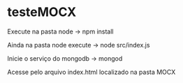 # testeMOCX

Execute na pasta node -> npm install

Ainda na pasta node execute -> node src/index.js

Inicie o serviço do mongodb -> mongod

Acesse pelo arquivo index.html localizado na pasta MOCX

